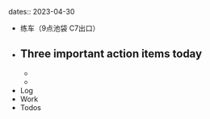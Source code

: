 dates:: 2023-04-30

- 练车（9点池袋 C7出口）
- Three important action items today
	- 
	- 
	- 
- Log
- Work
- Todos
